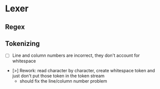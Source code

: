 
# Lexer

## Regex

## Tokenizing

- [ ] Line and column numbers are incorrect, they don't account for whitespace
- [>] Rework: read character by character, create whitespace token and just don't put those token in the token stream
    - should fix the line/column number problem

